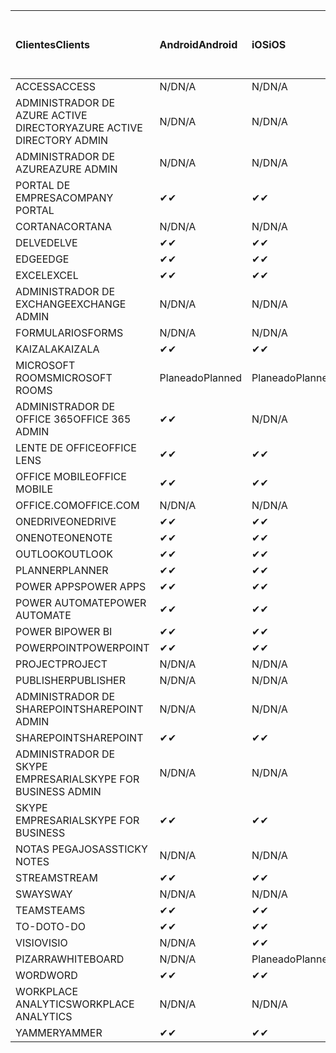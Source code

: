 <!-- This file is generated automatically. Changes made to this file will be overwritten.-->
|<span data-ttu-id="8aa59-101">Clientes</span><span class="sxs-lookup"><span data-stu-id="8aa59-101">Clients</span></span>|<span data-ttu-id="8aa59-102">Android</span><span class="sxs-lookup"><span data-stu-id="8aa59-102">Android</span></span>|<span data-ttu-id="8aa59-103">iOS</span><span class="sxs-lookup"><span data-stu-id="8aa59-103">iOS</span></span>|<span data-ttu-id="8aa59-104">Mac</span><span class="sxs-lookup"><span data-stu-id="8aa59-104">Mac</span></span>|<span data-ttu-id="8aa59-105">Windows 10</span><span class="sxs-lookup"><span data-stu-id="8aa59-105">Windows 10</span></span><br><span data-ttu-id="8aa59-106">Desktop</span><span class="sxs-lookup"><span data-stu-id="8aa59-106">Desktop</span></span>|<span data-ttu-id="8aa59-107">Windows 10</span><span class="sxs-lookup"><span data-stu-id="8aa59-107">Windows 10</span></span><br><span data-ttu-id="8aa59-108">Aplicaciones modernas</span><span class="sxs-lookup"><span data-stu-id="8aa59-108">Modern Apps</span></span>|
|:-|:-|:-|:-|:-|:-|
|<span data-ttu-id="8aa59-109">ACCESS</span><span class="sxs-lookup"><span data-stu-id="8aa59-109">ACCESS</span></span>|<span data-ttu-id="8aa59-110">N/D</span><span class="sxs-lookup"><span data-stu-id="8aa59-110">N/A</span></span>|<span data-ttu-id="8aa59-111">N/D</span><span class="sxs-lookup"><span data-stu-id="8aa59-111">N/A</span></span>|<span data-ttu-id="8aa59-112">N/D</span><span class="sxs-lookup"><span data-stu-id="8aa59-112">N/A</span></span>|<span data-ttu-id="8aa59-113">✔</span><span class="sxs-lookup"><span data-stu-id="8aa59-113">✔</span></span>|<span data-ttu-id="8aa59-114">N/D</span><span class="sxs-lookup"><span data-stu-id="8aa59-114">N/A</span></span>|
|<span data-ttu-id="8aa59-115">ADMINISTRADOR DE AZURE ACTIVE DIRECTORY</span><span class="sxs-lookup"><span data-stu-id="8aa59-115">AZURE ACTIVE DIRECTORY ADMIN</span></span>|<span data-ttu-id="8aa59-116">N/D</span><span class="sxs-lookup"><span data-stu-id="8aa59-116">N/A</span></span>|<span data-ttu-id="8aa59-117">N/D</span><span class="sxs-lookup"><span data-stu-id="8aa59-117">N/A</span></span>|<span data-ttu-id="8aa59-118">N/D</span><span class="sxs-lookup"><span data-stu-id="8aa59-118">N/A</span></span>|<span data-ttu-id="8aa59-119">✔</span><span class="sxs-lookup"><span data-stu-id="8aa59-119">✔</span></span>|<span data-ttu-id="8aa59-120">N/D</span><span class="sxs-lookup"><span data-stu-id="8aa59-120">N/A</span></span>|
|<span data-ttu-id="8aa59-121">ADMINISTRADOR DE AZURE</span><span class="sxs-lookup"><span data-stu-id="8aa59-121">AZURE ADMIN</span></span>|<span data-ttu-id="8aa59-122">N/D</span><span class="sxs-lookup"><span data-stu-id="8aa59-122">N/A</span></span>|<span data-ttu-id="8aa59-123">N/D</span><span class="sxs-lookup"><span data-stu-id="8aa59-123">N/A</span></span>|<span data-ttu-id="8aa59-124">N/D</span><span class="sxs-lookup"><span data-stu-id="8aa59-124">N/A</span></span>|<span data-ttu-id="8aa59-125">N/D</span><span class="sxs-lookup"><span data-stu-id="8aa59-125">N/A</span></span>|<span data-ttu-id="8aa59-126">N/D</span><span class="sxs-lookup"><span data-stu-id="8aa59-126">N/A</span></span>|
|<span data-ttu-id="8aa59-127">PORTAL DE EMPRESA</span><span class="sxs-lookup"><span data-stu-id="8aa59-127">COMPANY PORTAL</span></span>|<span data-ttu-id="8aa59-128">✔</span><span class="sxs-lookup"><span data-stu-id="8aa59-128">✔</span></span>|<span data-ttu-id="8aa59-129">✔</span><span class="sxs-lookup"><span data-stu-id="8aa59-129">✔</span></span>|<span data-ttu-id="8aa59-130">✔</span><span class="sxs-lookup"><span data-stu-id="8aa59-130">✔</span></span>|<span data-ttu-id="8aa59-131">N/D</span><span class="sxs-lookup"><span data-stu-id="8aa59-131">N/A</span></span>|<span data-ttu-id="8aa59-132">✔</span><span class="sxs-lookup"><span data-stu-id="8aa59-132">✔</span></span>|
|<span data-ttu-id="8aa59-133">CORTANA</span><span class="sxs-lookup"><span data-stu-id="8aa59-133">CORTANA</span></span>|<span data-ttu-id="8aa59-134">N/D</span><span class="sxs-lookup"><span data-stu-id="8aa59-134">N/A</span></span>|<span data-ttu-id="8aa59-135">N/D</span><span class="sxs-lookup"><span data-stu-id="8aa59-135">N/A</span></span>|<span data-ttu-id="8aa59-136">N/D</span><span class="sxs-lookup"><span data-stu-id="8aa59-136">N/A</span></span>|<span data-ttu-id="8aa59-137">N/D</span><span class="sxs-lookup"><span data-stu-id="8aa59-137">N/A</span></span>|<span data-ttu-id="8aa59-138">✔</span><span class="sxs-lookup"><span data-stu-id="8aa59-138">✔</span></span>|
|<span data-ttu-id="8aa59-139">DELVE</span><span class="sxs-lookup"><span data-stu-id="8aa59-139">DELVE</span></span>|<span data-ttu-id="8aa59-140">✔</span><span class="sxs-lookup"><span data-stu-id="8aa59-140">✔</span></span>|<span data-ttu-id="8aa59-141">✔</span><span class="sxs-lookup"><span data-stu-id="8aa59-141">✔</span></span>|<span data-ttu-id="8aa59-142">N/D</span><span class="sxs-lookup"><span data-stu-id="8aa59-142">N/A</span></span>|<span data-ttu-id="8aa59-143">N/D</span><span class="sxs-lookup"><span data-stu-id="8aa59-143">N/A</span></span>|<span data-ttu-id="8aa59-144">N/D</span><span class="sxs-lookup"><span data-stu-id="8aa59-144">N/A</span></span>|
|<span data-ttu-id="8aa59-145">EDGE</span><span class="sxs-lookup"><span data-stu-id="8aa59-145">EDGE</span></span>|<span data-ttu-id="8aa59-146">✔</span><span class="sxs-lookup"><span data-stu-id="8aa59-146">✔</span></span>|<span data-ttu-id="8aa59-147">✔</span><span class="sxs-lookup"><span data-stu-id="8aa59-147">✔</span></span>|<span data-ttu-id="8aa59-148">N/D</span><span class="sxs-lookup"><span data-stu-id="8aa59-148">N/A</span></span>|<span data-ttu-id="8aa59-149">✔</span><span class="sxs-lookup"><span data-stu-id="8aa59-149">✔</span></span>|<span data-ttu-id="8aa59-150">N/D</span><span class="sxs-lookup"><span data-stu-id="8aa59-150">N/A</span></span>|
|<span data-ttu-id="8aa59-151">EXCEL</span><span class="sxs-lookup"><span data-stu-id="8aa59-151">EXCEL</span></span>|<span data-ttu-id="8aa59-152">✔</span><span class="sxs-lookup"><span data-stu-id="8aa59-152">✔</span></span>|<span data-ttu-id="8aa59-153">✔</span><span class="sxs-lookup"><span data-stu-id="8aa59-153">✔</span></span>|<span data-ttu-id="8aa59-154">✔</span><span class="sxs-lookup"><span data-stu-id="8aa59-154">✔</span></span>|<span data-ttu-id="8aa59-155">✔</span><span class="sxs-lookup"><span data-stu-id="8aa59-155">✔</span></span>|<span data-ttu-id="8aa59-156">✔</span><span class="sxs-lookup"><span data-stu-id="8aa59-156">✔</span></span>|
|<span data-ttu-id="8aa59-157">ADMINISTRADOR DE EXCHANGE</span><span class="sxs-lookup"><span data-stu-id="8aa59-157">EXCHANGE ADMIN</span></span>|<span data-ttu-id="8aa59-158">N/D</span><span class="sxs-lookup"><span data-stu-id="8aa59-158">N/A</span></span>|<span data-ttu-id="8aa59-159">N/D</span><span class="sxs-lookup"><span data-stu-id="8aa59-159">N/A</span></span>|<span data-ttu-id="8aa59-160">N/D</span><span class="sxs-lookup"><span data-stu-id="8aa59-160">N/A</span></span>|<span data-ttu-id="8aa59-161">✔</span><span class="sxs-lookup"><span data-stu-id="8aa59-161">✔</span></span>|<span data-ttu-id="8aa59-162">N/D</span><span class="sxs-lookup"><span data-stu-id="8aa59-162">N/A</span></span>|
|<span data-ttu-id="8aa59-163">FORMULARIOS</span><span class="sxs-lookup"><span data-stu-id="8aa59-163">FORMS</span></span>|<span data-ttu-id="8aa59-164">N/D</span><span class="sxs-lookup"><span data-stu-id="8aa59-164">N/A</span></span>|<span data-ttu-id="8aa59-165">N/D</span><span class="sxs-lookup"><span data-stu-id="8aa59-165">N/A</span></span>|<span data-ttu-id="8aa59-166">N/D</span><span class="sxs-lookup"><span data-stu-id="8aa59-166">N/A</span></span>|<span data-ttu-id="8aa59-167">N/D</span><span class="sxs-lookup"><span data-stu-id="8aa59-167">N/A</span></span>|<span data-ttu-id="8aa59-168">N/D</span><span class="sxs-lookup"><span data-stu-id="8aa59-168">N/A</span></span>|
|<span data-ttu-id="8aa59-169">KAIZALA</span><span class="sxs-lookup"><span data-stu-id="8aa59-169">KAIZALA</span></span>|<span data-ttu-id="8aa59-170">✔</span><span class="sxs-lookup"><span data-stu-id="8aa59-170">✔</span></span>|<span data-ttu-id="8aa59-171">✔</span><span class="sxs-lookup"><span data-stu-id="8aa59-171">✔</span></span>|<span data-ttu-id="8aa59-172">N/D</span><span class="sxs-lookup"><span data-stu-id="8aa59-172">N/A</span></span>|<span data-ttu-id="8aa59-173">N/D</span><span class="sxs-lookup"><span data-stu-id="8aa59-173">N/A</span></span>|<span data-ttu-id="8aa59-174">N/D</span><span class="sxs-lookup"><span data-stu-id="8aa59-174">N/A</span></span>|
|<span data-ttu-id="8aa59-175">MICROSOFT ROOMS</span><span class="sxs-lookup"><span data-stu-id="8aa59-175">MICROSOFT ROOMS</span></span>|<span data-ttu-id="8aa59-176">Planeado</span><span class="sxs-lookup"><span data-stu-id="8aa59-176">Planned</span></span>|<span data-ttu-id="8aa59-177">Planeado</span><span class="sxs-lookup"><span data-stu-id="8aa59-177">Planned</span></span>|<span data-ttu-id="8aa59-178">N/D</span><span class="sxs-lookup"><span data-stu-id="8aa59-178">N/A</span></span>|<span data-ttu-id="8aa59-179">N/D</span><span class="sxs-lookup"><span data-stu-id="8aa59-179">N/A</span></span>|<span data-ttu-id="8aa59-180">N/D</span><span class="sxs-lookup"><span data-stu-id="8aa59-180">N/A</span></span>|
|<span data-ttu-id="8aa59-181">ADMINISTRADOR DE OFFICE 365</span><span class="sxs-lookup"><span data-stu-id="8aa59-181">OFFICE 365 ADMIN</span></span>|<span data-ttu-id="8aa59-182">✔</span><span class="sxs-lookup"><span data-stu-id="8aa59-182">✔</span></span>|<span data-ttu-id="8aa59-183">N/D</span><span class="sxs-lookup"><span data-stu-id="8aa59-183">N/A</span></span>|<span data-ttu-id="8aa59-184">N/D</span><span class="sxs-lookup"><span data-stu-id="8aa59-184">N/A</span></span>|<span data-ttu-id="8aa59-185">N/D</span><span class="sxs-lookup"><span data-stu-id="8aa59-185">N/A</span></span>|<span data-ttu-id="8aa59-186">N/D</span><span class="sxs-lookup"><span data-stu-id="8aa59-186">N/A</span></span>|
|<span data-ttu-id="8aa59-187">LENTE DE OFFICE</span><span class="sxs-lookup"><span data-stu-id="8aa59-187">OFFICE LENS</span></span>|<span data-ttu-id="8aa59-188">✔</span><span class="sxs-lookup"><span data-stu-id="8aa59-188">✔</span></span>|<span data-ttu-id="8aa59-189">✔</span><span class="sxs-lookup"><span data-stu-id="8aa59-189">✔</span></span>|<span data-ttu-id="8aa59-190">N/D</span><span class="sxs-lookup"><span data-stu-id="8aa59-190">N/A</span></span>|<span data-ttu-id="8aa59-191">N/D</span><span class="sxs-lookup"><span data-stu-id="8aa59-191">N/A</span></span>|<span data-ttu-id="8aa59-192">✔</span><span class="sxs-lookup"><span data-stu-id="8aa59-192">✔</span></span>|
|<span data-ttu-id="8aa59-193">OFFICE MOBILE</span><span class="sxs-lookup"><span data-stu-id="8aa59-193">OFFICE MOBILE</span></span>|<span data-ttu-id="8aa59-194">✔</span><span class="sxs-lookup"><span data-stu-id="8aa59-194">✔</span></span>|<span data-ttu-id="8aa59-195">✔</span><span class="sxs-lookup"><span data-stu-id="8aa59-195">✔</span></span>|<span data-ttu-id="8aa59-196">N/D</span><span class="sxs-lookup"><span data-stu-id="8aa59-196">N/A</span></span>|<span data-ttu-id="8aa59-197">N/D</span><span class="sxs-lookup"><span data-stu-id="8aa59-197">N/A</span></span>|<span data-ttu-id="8aa59-198">N/D</span><span class="sxs-lookup"><span data-stu-id="8aa59-198">N/A</span></span>|
|<span data-ttu-id="8aa59-199">OFFICE.COM</span><span class="sxs-lookup"><span data-stu-id="8aa59-199">OFFICE.COM</span></span>|<span data-ttu-id="8aa59-200">N/D</span><span class="sxs-lookup"><span data-stu-id="8aa59-200">N/A</span></span>|<span data-ttu-id="8aa59-201">N/D</span><span class="sxs-lookup"><span data-stu-id="8aa59-201">N/A</span></span>|<span data-ttu-id="8aa59-202">N/D</span><span class="sxs-lookup"><span data-stu-id="8aa59-202">N/A</span></span>|<span data-ttu-id="8aa59-203">N/D</span><span class="sxs-lookup"><span data-stu-id="8aa59-203">N/A</span></span>|<span data-ttu-id="8aa59-204">✔</span><span class="sxs-lookup"><span data-stu-id="8aa59-204">✔</span></span>|
|<span data-ttu-id="8aa59-205">ONEDRIVE</span><span class="sxs-lookup"><span data-stu-id="8aa59-205">ONEDRIVE</span></span>|<span data-ttu-id="8aa59-206">✔</span><span class="sxs-lookup"><span data-stu-id="8aa59-206">✔</span></span>|<span data-ttu-id="8aa59-207">✔</span><span class="sxs-lookup"><span data-stu-id="8aa59-207">✔</span></span>|<span data-ttu-id="8aa59-208">✔</span><span class="sxs-lookup"><span data-stu-id="8aa59-208">✔</span></span>|<span data-ttu-id="8aa59-209">✔</span><span class="sxs-lookup"><span data-stu-id="8aa59-209">✔</span></span>|<span data-ttu-id="8aa59-210">✔</span><span class="sxs-lookup"><span data-stu-id="8aa59-210">✔</span></span>|
|<span data-ttu-id="8aa59-211">ONENOTE</span><span class="sxs-lookup"><span data-stu-id="8aa59-211">ONENOTE</span></span>|<span data-ttu-id="8aa59-212">✔</span><span class="sxs-lookup"><span data-stu-id="8aa59-212">✔</span></span>|<span data-ttu-id="8aa59-213">✔</span><span class="sxs-lookup"><span data-stu-id="8aa59-213">✔</span></span>|<span data-ttu-id="8aa59-214">✔</span><span class="sxs-lookup"><span data-stu-id="8aa59-214">✔</span></span>|<span data-ttu-id="8aa59-215">✔</span><span class="sxs-lookup"><span data-stu-id="8aa59-215">✔</span></span>|<span data-ttu-id="8aa59-216">✔</span><span class="sxs-lookup"><span data-stu-id="8aa59-216">✔</span></span>|
|<span data-ttu-id="8aa59-217">OUTLOOK</span><span class="sxs-lookup"><span data-stu-id="8aa59-217">OUTLOOK</span></span>|<span data-ttu-id="8aa59-218">✔</span><span class="sxs-lookup"><span data-stu-id="8aa59-218">✔</span></span>|<span data-ttu-id="8aa59-219">✔</span><span class="sxs-lookup"><span data-stu-id="8aa59-219">✔</span></span>|<span data-ttu-id="8aa59-220">✔</span><span class="sxs-lookup"><span data-stu-id="8aa59-220">✔</span></span>|<span data-ttu-id="8aa59-221">✔</span><span class="sxs-lookup"><span data-stu-id="8aa59-221">✔</span></span>|<span data-ttu-id="8aa59-222">✔</span><span class="sxs-lookup"><span data-stu-id="8aa59-222">✔</span></span>|
|<span data-ttu-id="8aa59-223">PLANNER</span><span class="sxs-lookup"><span data-stu-id="8aa59-223">PLANNER</span></span>|<span data-ttu-id="8aa59-224">✔</span><span class="sxs-lookup"><span data-stu-id="8aa59-224">✔</span></span>|<span data-ttu-id="8aa59-225">✔</span><span class="sxs-lookup"><span data-stu-id="8aa59-225">✔</span></span>|<span data-ttu-id="8aa59-226">N/D</span><span class="sxs-lookup"><span data-stu-id="8aa59-226">N/A</span></span>|<span data-ttu-id="8aa59-227">N/D</span><span class="sxs-lookup"><span data-stu-id="8aa59-227">N/A</span></span>|<span data-ttu-id="8aa59-228">N/D</span><span class="sxs-lookup"><span data-stu-id="8aa59-228">N/A</span></span>|
|<span data-ttu-id="8aa59-229">POWER APPS</span><span class="sxs-lookup"><span data-stu-id="8aa59-229">POWER APPS</span></span>|<span data-ttu-id="8aa59-230">✔</span><span class="sxs-lookup"><span data-stu-id="8aa59-230">✔</span></span>|<span data-ttu-id="8aa59-231">✔</span><span class="sxs-lookup"><span data-stu-id="8aa59-231">✔</span></span>|<span data-ttu-id="8aa59-232">N/D</span><span class="sxs-lookup"><span data-stu-id="8aa59-232">N/A</span></span>|<span data-ttu-id="8aa59-233">N/D</span><span class="sxs-lookup"><span data-stu-id="8aa59-233">N/A</span></span>|<span data-ttu-id="8aa59-234">✔</span><span class="sxs-lookup"><span data-stu-id="8aa59-234">✔</span></span>|
|<span data-ttu-id="8aa59-235">POWER AUTOMATE</span><span class="sxs-lookup"><span data-stu-id="8aa59-235">POWER AUTOMATE</span></span>|<span data-ttu-id="8aa59-236">✔</span><span class="sxs-lookup"><span data-stu-id="8aa59-236">✔</span></span>|<span data-ttu-id="8aa59-237">✔</span><span class="sxs-lookup"><span data-stu-id="8aa59-237">✔</span></span>|<span data-ttu-id="8aa59-238">N/D</span><span class="sxs-lookup"><span data-stu-id="8aa59-238">N/A</span></span>|<span data-ttu-id="8aa59-239">N/D</span><span class="sxs-lookup"><span data-stu-id="8aa59-239">N/A</span></span>|<span data-ttu-id="8aa59-240">N/D</span><span class="sxs-lookup"><span data-stu-id="8aa59-240">N/A</span></span>|
|<span data-ttu-id="8aa59-241">POWER BI</span><span class="sxs-lookup"><span data-stu-id="8aa59-241">POWER BI</span></span>|<span data-ttu-id="8aa59-242">✔</span><span class="sxs-lookup"><span data-stu-id="8aa59-242">✔</span></span>|<span data-ttu-id="8aa59-243">✔</span><span class="sxs-lookup"><span data-stu-id="8aa59-243">✔</span></span>|<span data-ttu-id="8aa59-244">N/D</span><span class="sxs-lookup"><span data-stu-id="8aa59-244">N/A</span></span>|<span data-ttu-id="8aa59-245">✔</span><span class="sxs-lookup"><span data-stu-id="8aa59-245">✔</span></span>|<span data-ttu-id="8aa59-246">✔</span><span class="sxs-lookup"><span data-stu-id="8aa59-246">✔</span></span>|
|<span data-ttu-id="8aa59-247">POWERPOINT</span><span class="sxs-lookup"><span data-stu-id="8aa59-247">POWERPOINT</span></span>|<span data-ttu-id="8aa59-248">✔</span><span class="sxs-lookup"><span data-stu-id="8aa59-248">✔</span></span>|<span data-ttu-id="8aa59-249">✔</span><span class="sxs-lookup"><span data-stu-id="8aa59-249">✔</span></span>|<span data-ttu-id="8aa59-250">✔</span><span class="sxs-lookup"><span data-stu-id="8aa59-250">✔</span></span>|<span data-ttu-id="8aa59-251">✔</span><span class="sxs-lookup"><span data-stu-id="8aa59-251">✔</span></span>|<span data-ttu-id="8aa59-252">✔</span><span class="sxs-lookup"><span data-stu-id="8aa59-252">✔</span></span>|
|<span data-ttu-id="8aa59-253">PROJECT</span><span class="sxs-lookup"><span data-stu-id="8aa59-253">PROJECT</span></span>|<span data-ttu-id="8aa59-254">N/D</span><span class="sxs-lookup"><span data-stu-id="8aa59-254">N/A</span></span>|<span data-ttu-id="8aa59-255">N/D</span><span class="sxs-lookup"><span data-stu-id="8aa59-255">N/A</span></span>|<span data-ttu-id="8aa59-256">N/D</span><span class="sxs-lookup"><span data-stu-id="8aa59-256">N/A</span></span>|<span data-ttu-id="8aa59-257">✔</span><span class="sxs-lookup"><span data-stu-id="8aa59-257">✔</span></span>|<span data-ttu-id="8aa59-258">N/D</span><span class="sxs-lookup"><span data-stu-id="8aa59-258">N/A</span></span>|
|<span data-ttu-id="8aa59-259">PUBLISHER</span><span class="sxs-lookup"><span data-stu-id="8aa59-259">PUBLISHER</span></span>|<span data-ttu-id="8aa59-260">N/D</span><span class="sxs-lookup"><span data-stu-id="8aa59-260">N/A</span></span>|<span data-ttu-id="8aa59-261">N/D</span><span class="sxs-lookup"><span data-stu-id="8aa59-261">N/A</span></span>|<span data-ttu-id="8aa59-262">N/D</span><span class="sxs-lookup"><span data-stu-id="8aa59-262">N/A</span></span>|<span data-ttu-id="8aa59-263">✔</span><span class="sxs-lookup"><span data-stu-id="8aa59-263">✔</span></span>|<span data-ttu-id="8aa59-264">N/D</span><span class="sxs-lookup"><span data-stu-id="8aa59-264">N/A</span></span>|
|<span data-ttu-id="8aa59-265">ADMINISTRADOR DE SHAREPOINT</span><span class="sxs-lookup"><span data-stu-id="8aa59-265">SHAREPOINT ADMIN</span></span>|<span data-ttu-id="8aa59-266">N/D</span><span class="sxs-lookup"><span data-stu-id="8aa59-266">N/A</span></span>|<span data-ttu-id="8aa59-267">N/D</span><span class="sxs-lookup"><span data-stu-id="8aa59-267">N/A</span></span>|<span data-ttu-id="8aa59-268">N/D</span><span class="sxs-lookup"><span data-stu-id="8aa59-268">N/A</span></span>|<span data-ttu-id="8aa59-269">✔</span><span class="sxs-lookup"><span data-stu-id="8aa59-269">✔</span></span>|<span data-ttu-id="8aa59-270">N/D</span><span class="sxs-lookup"><span data-stu-id="8aa59-270">N/A</span></span>|
|<span data-ttu-id="8aa59-271">SHAREPOINT</span><span class="sxs-lookup"><span data-stu-id="8aa59-271">SHAREPOINT</span></span>|<span data-ttu-id="8aa59-272">✔</span><span class="sxs-lookup"><span data-stu-id="8aa59-272">✔</span></span>|<span data-ttu-id="8aa59-273">✔</span><span class="sxs-lookup"><span data-stu-id="8aa59-273">✔</span></span>|<span data-ttu-id="8aa59-274">N/D</span><span class="sxs-lookup"><span data-stu-id="8aa59-274">N/A</span></span>|<span data-ttu-id="8aa59-275">N/D</span><span class="sxs-lookup"><span data-stu-id="8aa59-275">N/A</span></span>|<span data-ttu-id="8aa59-276">N/D</span><span class="sxs-lookup"><span data-stu-id="8aa59-276">N/A</span></span>|
|<span data-ttu-id="8aa59-277">ADMINISTRADOR DE SKYPE EMPRESARIAL</span><span class="sxs-lookup"><span data-stu-id="8aa59-277">SKYPE FOR BUSINESS ADMIN</span></span>|<span data-ttu-id="8aa59-278">N/D</span><span class="sxs-lookup"><span data-stu-id="8aa59-278">N/A</span></span>|<span data-ttu-id="8aa59-279">N/D</span><span class="sxs-lookup"><span data-stu-id="8aa59-279">N/A</span></span>|<span data-ttu-id="8aa59-280">N/D</span><span class="sxs-lookup"><span data-stu-id="8aa59-280">N/A</span></span>|<span data-ttu-id="8aa59-281">✔</span><span class="sxs-lookup"><span data-stu-id="8aa59-281">✔</span></span>|<span data-ttu-id="8aa59-282">N/D</span><span class="sxs-lookup"><span data-stu-id="8aa59-282">N/A</span></span>|
|<span data-ttu-id="8aa59-283">SKYPE EMPRESARIAL</span><span class="sxs-lookup"><span data-stu-id="8aa59-283">SKYPE FOR BUSINESS</span></span>|<span data-ttu-id="8aa59-284">✔</span><span class="sxs-lookup"><span data-stu-id="8aa59-284">✔</span></span>|<span data-ttu-id="8aa59-285">✔</span><span class="sxs-lookup"><span data-stu-id="8aa59-285">✔</span></span>|<span data-ttu-id="8aa59-286">✔</span><span class="sxs-lookup"><span data-stu-id="8aa59-286">✔</span></span>|<span data-ttu-id="8aa59-287">✔</span><span class="sxs-lookup"><span data-stu-id="8aa59-287">✔</span></span>|<span data-ttu-id="8aa59-288">N/D</span><span class="sxs-lookup"><span data-stu-id="8aa59-288">N/A</span></span>|
|<span data-ttu-id="8aa59-289">NOTAS PEGAJOSAS</span><span class="sxs-lookup"><span data-stu-id="8aa59-289">STICKY NOTES</span></span>|<span data-ttu-id="8aa59-290">N/D</span><span class="sxs-lookup"><span data-stu-id="8aa59-290">N/A</span></span>|<span data-ttu-id="8aa59-291">N/D</span><span class="sxs-lookup"><span data-stu-id="8aa59-291">N/A</span></span>|<span data-ttu-id="8aa59-292">N/D</span><span class="sxs-lookup"><span data-stu-id="8aa59-292">N/A</span></span>|<span data-ttu-id="8aa59-293">N/D</span><span class="sxs-lookup"><span data-stu-id="8aa59-293">N/A</span></span>|<span data-ttu-id="8aa59-294">✔</span><span class="sxs-lookup"><span data-stu-id="8aa59-294">✔</span></span>|
|<span data-ttu-id="8aa59-295">STREAM</span><span class="sxs-lookup"><span data-stu-id="8aa59-295">STREAM</span></span>|<span data-ttu-id="8aa59-296">✔</span><span class="sxs-lookup"><span data-stu-id="8aa59-296">✔</span></span>|<span data-ttu-id="8aa59-297">✔</span><span class="sxs-lookup"><span data-stu-id="8aa59-297">✔</span></span>|<span data-ttu-id="8aa59-298">N/D</span><span class="sxs-lookup"><span data-stu-id="8aa59-298">N/A</span></span>|<span data-ttu-id="8aa59-299">N/D</span><span class="sxs-lookup"><span data-stu-id="8aa59-299">N/A</span></span>|<span data-ttu-id="8aa59-300">N/D</span><span class="sxs-lookup"><span data-stu-id="8aa59-300">N/A</span></span>|
|<span data-ttu-id="8aa59-301">SWAY</span><span class="sxs-lookup"><span data-stu-id="8aa59-301">SWAY</span></span>|<span data-ttu-id="8aa59-302">N/D</span><span class="sxs-lookup"><span data-stu-id="8aa59-302">N/A</span></span>|<span data-ttu-id="8aa59-303">N/D</span><span class="sxs-lookup"><span data-stu-id="8aa59-303">N/A</span></span>|<span data-ttu-id="8aa59-304">N/D</span><span class="sxs-lookup"><span data-stu-id="8aa59-304">N/A</span></span>|<span data-ttu-id="8aa59-305">N/D</span><span class="sxs-lookup"><span data-stu-id="8aa59-305">N/A</span></span>|<span data-ttu-id="8aa59-306">✔</span><span class="sxs-lookup"><span data-stu-id="8aa59-306">✔</span></span>|
|<span data-ttu-id="8aa59-307">TEAMS</span><span class="sxs-lookup"><span data-stu-id="8aa59-307">TEAMS</span></span>|<span data-ttu-id="8aa59-308">✔</span><span class="sxs-lookup"><span data-stu-id="8aa59-308">✔</span></span>|<span data-ttu-id="8aa59-309">✔</span><span class="sxs-lookup"><span data-stu-id="8aa59-309">✔</span></span>|<span data-ttu-id="8aa59-310">✔</span><span class="sxs-lookup"><span data-stu-id="8aa59-310">✔</span></span>|<span data-ttu-id="8aa59-311">Planeado</span><span class="sxs-lookup"><span data-stu-id="8aa59-311">Planned</span></span>|<span data-ttu-id="8aa59-312">N/D</span><span class="sxs-lookup"><span data-stu-id="8aa59-312">N/A</span></span>|
|<span data-ttu-id="8aa59-313">TO-DO</span><span class="sxs-lookup"><span data-stu-id="8aa59-313">TO-DO</span></span>|<span data-ttu-id="8aa59-314">✔</span><span class="sxs-lookup"><span data-stu-id="8aa59-314">✔</span></span>|<span data-ttu-id="8aa59-315">✔</span><span class="sxs-lookup"><span data-stu-id="8aa59-315">✔</span></span>|<span data-ttu-id="8aa59-316">✔</span><span class="sxs-lookup"><span data-stu-id="8aa59-316">✔</span></span>|<span data-ttu-id="8aa59-317">N/D</span><span class="sxs-lookup"><span data-stu-id="8aa59-317">N/A</span></span>|<span data-ttu-id="8aa59-318">✔</span><span class="sxs-lookup"><span data-stu-id="8aa59-318">✔</span></span>|
|<span data-ttu-id="8aa59-319">VISIO</span><span class="sxs-lookup"><span data-stu-id="8aa59-319">VISIO</span></span>|<span data-ttu-id="8aa59-320">N/D</span><span class="sxs-lookup"><span data-stu-id="8aa59-320">N/A</span></span>|<span data-ttu-id="8aa59-321">✔</span><span class="sxs-lookup"><span data-stu-id="8aa59-321">✔</span></span>|<span data-ttu-id="8aa59-322">N/D</span><span class="sxs-lookup"><span data-stu-id="8aa59-322">N/A</span></span>|<span data-ttu-id="8aa59-323">✔</span><span class="sxs-lookup"><span data-stu-id="8aa59-323">✔</span></span>|<span data-ttu-id="8aa59-324">N/D</span><span class="sxs-lookup"><span data-stu-id="8aa59-324">N/A</span></span>|
|<span data-ttu-id="8aa59-325">PIZARRA</span><span class="sxs-lookup"><span data-stu-id="8aa59-325">WHITEBOARD</span></span>|<span data-ttu-id="8aa59-326">N/D</span><span class="sxs-lookup"><span data-stu-id="8aa59-326">N/A</span></span>|<span data-ttu-id="8aa59-327">Planeado</span><span class="sxs-lookup"><span data-stu-id="8aa59-327">Planned</span></span>|<span data-ttu-id="8aa59-328">N/D</span><span class="sxs-lookup"><span data-stu-id="8aa59-328">N/A</span></span>|<span data-ttu-id="8aa59-329">N/D</span><span class="sxs-lookup"><span data-stu-id="8aa59-329">N/A</span></span>|<span data-ttu-id="8aa59-330">✔</span><span class="sxs-lookup"><span data-stu-id="8aa59-330">✔</span></span>|
|<span data-ttu-id="8aa59-331">WORD</span><span class="sxs-lookup"><span data-stu-id="8aa59-331">WORD</span></span>|<span data-ttu-id="8aa59-332">✔</span><span class="sxs-lookup"><span data-stu-id="8aa59-332">✔</span></span>|<span data-ttu-id="8aa59-333">✔</span><span class="sxs-lookup"><span data-stu-id="8aa59-333">✔</span></span>|<span data-ttu-id="8aa59-334">✔</span><span class="sxs-lookup"><span data-stu-id="8aa59-334">✔</span></span>|<span data-ttu-id="8aa59-335">✔</span><span class="sxs-lookup"><span data-stu-id="8aa59-335">✔</span></span>|<span data-ttu-id="8aa59-336">✔</span><span class="sxs-lookup"><span data-stu-id="8aa59-336">✔</span></span>|
|<span data-ttu-id="8aa59-337">WORKPLACE ANALYTICS</span><span class="sxs-lookup"><span data-stu-id="8aa59-337">WORKPLACE ANALYTICS</span></span>|<span data-ttu-id="8aa59-338">N/D</span><span class="sxs-lookup"><span data-stu-id="8aa59-338">N/A</span></span>|<span data-ttu-id="8aa59-339">N/D</span><span class="sxs-lookup"><span data-stu-id="8aa59-339">N/A</span></span>|<span data-ttu-id="8aa59-340">N/D</span><span class="sxs-lookup"><span data-stu-id="8aa59-340">N/A</span></span>|<span data-ttu-id="8aa59-341">N/D</span><span class="sxs-lookup"><span data-stu-id="8aa59-341">N/A</span></span>|<span data-ttu-id="8aa59-342">N/D</span><span class="sxs-lookup"><span data-stu-id="8aa59-342">N/A</span></span>|
|<span data-ttu-id="8aa59-343">YAMMER</span><span class="sxs-lookup"><span data-stu-id="8aa59-343">YAMMER</span></span>|<span data-ttu-id="8aa59-344">✔</span><span class="sxs-lookup"><span data-stu-id="8aa59-344">✔</span></span>|<span data-ttu-id="8aa59-345">✔</span><span class="sxs-lookup"><span data-stu-id="8aa59-345">✔</span></span>|<span data-ttu-id="8aa59-346">Planeado</span><span class="sxs-lookup"><span data-stu-id="8aa59-346">Planned</span></span>|<span data-ttu-id="8aa59-347">Planeado</span><span class="sxs-lookup"><span data-stu-id="8aa59-347">Planned</span></span>|<span data-ttu-id="8aa59-348">N/D</span><span class="sxs-lookup"><span data-stu-id="8aa59-348">N/A</span></span>|
